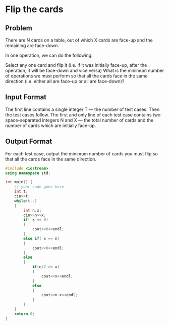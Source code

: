 # Flip the cards
## Problem
There are N cards on a table, out of which X cards are face-up and the remaining are face-down.

In one operation, we can do the following:

Select any one card and flip it (i.e. if it was initially face-up, after the operation, it will be face-down and vice versa)
What is the minimum number of operations we must perform so that all the cards face in the same direction (i.e. either all are face-up or all are face-down)?

## Input Format
The first line contains a single integer T — the number of test cases. Then the test cases follow.
The first and only line of each test case contains two space-separated integers N and X — the total number of cards and the number of cards which are initially face-up.
## Output Format
For each test case, output the minimum number of cards you must flip so that all the cards face in the same direction.

```cpp
#include <iostream>
using namespace std;

int main() {
	// your code goes here
	int t;
	cin>>t;
	while(t--)
	{
	    int n,x;
	    cin>>n>>x;
	    if( x == 0)
	    {
	        cout<<0<<endl;
	    }
	    else if( x == n)
	    {
	        cout<<0<<endl;
	    }
	    else
	    {
	        if(n/2 >= x)
	        {
	            cout<<x<<endl;
	        }
	        else
	        {
	            cout<<n-x<<endl;
	        }
	    }
	}
	return 0;
}
```